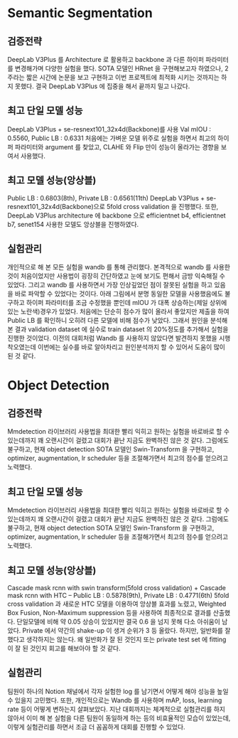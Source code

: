 # Semantic Segmentation

## 검증전략
DeepLab V3Plus 를 Architecture 로 활용하고 backbone 과 다른 하이퍼 파라미터를 변경해가며 다양한 실험을 했다. SOTA 모델인 HRnet 을 구현해보고자 하였으나, 2 주라는 짧은 시간에 논문을 보고 구현하고 이번 프로젝트에 최적화 시키는 것까지는 하지 못했다. 결국 DeepLab V3Plus 에 집중을 해서 끝까지 밀고 나갔다.

## 최고 단일 모델 성능
DeepLab V3Plus + se-resnext101_32x4d(Backbone)를 사용
Val mIOU : 0.5560, Public LB : 0.6331 처음에는 가벼운 모델 위주로 실험을 하면서 최고의 하이퍼 파라미터와 argument 를 찾았고, CLAHE 와 Flip 만이 성능이 올라가는 경향을 보여서 사용했다.

## 최고 모델 성능(앙상블)
Public LB : 0.6803(8th), Private LB : 0.6561(11th)
DeepLab V3Plus + se-resnext101_32x4d(Backbone)으로 5fold cross validation 을 진행했다. 또한, DeepLab V3Plus architecture 에 backbone 으로 efficientnet b4, efficientnet b7, senet154 사용한 모델도 앙상블을 진행하였다.

## 실험관리
개인적으로 해 본 모든 실험을 wandb 를 통해 관리했다. 본격적으로 wandb 를 사용한 것이 처음이었지만 사용법이 굉장히 간단하였고 눈에 보기도 편해서 금방 익숙해질 수 있었다. 그리고 wandb 를 사용하면서 가장 인상깊었던 점이 잘못된 실험을 하고 있음을 바로 파악할 수 있었다는 것이다. 아래 그림에서 분명 동일한 모델을 사용했음에도 불구하고 하이퍼 파라미터를 조금 수정했을 뿐인데 mIOU 가 대폭 상승하는(제일 상위에 있는 노란색)경우가 있었다. 처음에는 단순히 점수가 많이 올라서 좋았지만 제출을 하여 Public LB 를 확인하니 오히려 다른 모델에 비해 점수가 낮았다. 그래서 원인을 분석해본 결과 validation dataset 에 실수로 train dataset 의 20%정도를 추가해서 실험을 진행한 것이었다. 이전의
대회처럼 Wandb 를 사용하지 않았다면 발견하지 못했을 시행착오였는데 이번에는 실수를 바로 알아차리고 원인분석까지 할 수 있어서 도움이 많이 된 것 같다.


# Object Detection

## 검증전략
Mmdetection 라이브러리 사용법을 최대한 빨리 익히고 원하는 실험을 바로바로 할 수 있는데까지 꽤 오랜시간이 걸렸고 대회가 끝난 지금도 완벽하진 않은 것 같다. 그럼에도 불구하고, 현재 object detection SOTA 모델인 Swin-Transform 을 구현하고, optimizer, augmentation, lr scheduler 등을 조절해가면서 최고의 점수를 얻으려고 노력했다.

## 최고 단일 모델 성능
Mmdetection 라이브러리 사용법을 최대한 빨리 익히고 원하는 실험을 바로바로 할 수 있는데까지 꽤 오랜시간이 걸렸고 대회가 끝난 지금도 완벽하진 않은 것 같다. 그럼에도 불구하고, 현재 object detection SOTA 모델인 Swin-Transform 을 구현하고, optimizer, augmentation, lr scheduler 등을 조절해가면서 최고의 점수를 얻으려고 노력했다.

## 최고 모델 성능(앙상블)
Cascade mask rcnn with swin transform(5fold cross validation) + Cascade mask rcnn with HTC – Public LB : 0.5878(9th), Private LB : 0.4771(6th)
5fold cross validation 과 새로운 HTC 모델을 이용하여 앙상블 효과를 노렸고, Weighted Box Fusion, Non-Maximum suppression 등을 사용하여 최종적으로 결과를 산출했다. 단일모델에 비해 약 0.05 상승이 있었지만 결국 0.6 을 넘지 못해 다소 아쉬움이 남았다. Private 에서 약간의 shake-up 이 생겨 순위가 3 등 올랐다. 하지만, 일반화를 잘했다고 생각하지는 않는다. 왜 일반화가 잘 된 것인지 또는 private test set 에 fitting 이 잘 된 것인지 회고를 해보아야 할 것 같다.

## 실험관리
팀원이 하나의 Notion 채널에서 각자 실험한 log 를 남기면서 어떻게 해야 성능을 높일 수 있을지 고민했다. 또한, 개인적으로는 Wandb 를 사용하며 mAP, loss, learning rate 등이 어떻게 변하는지 살펴보았다. 지난 대회까지는 체계적으로 실험관리를 하지 않아서 이미 해 본 실험을 다른 팀원이 동일하게 하는 등의 비효율적인 모습이 있었는데, 이렇게 실험관리를 하면서 조금 더 꼼꼼하게 대회를 진행할 수 있었다.
